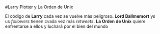 #Larry Plotter y La Orden de Unix

El código de **Larry** cada vez se vuelve más peligroso.
**Lord Ballmemort** ys us *followers* tienen cvada vez más *retweets*.
**La Orden de Unix** quiere enfrentarse a ellos y luchará por el bien del mundo
